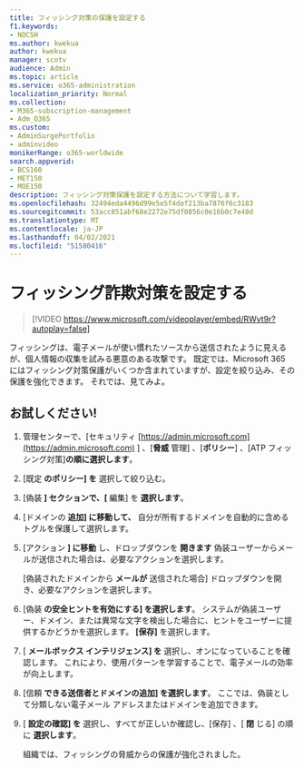 ```yaml
---
title: フィッシング対策の保護を設定する
f1.keywords:
- NOCSH
ms.author: kwekua
author: kwekua
manager: scotv
audience: Admin
ms.topic: article
ms.service: o365-administration
localization_priority: Normal
ms.collection:
- M365-subscription-management
- Adm_O365
ms.custom:
- AdminSurgePortfolio
- adminvideo
monikerRange: o365-worldwide
search.appverid:
- BCS160
- MET150
- MOE150
description: フィッシング対策保護を設定する方法について学習します。
ms.openlocfilehash: 32494eda4496d99e5e5f4def213ba7876f6c3183
ms.sourcegitcommit: 53acc851abf68e2272e75df0856c0e16b0c7e48d
ms.translationtype: MT
ms.contentlocale: ja-JP
ms.lasthandoff: 04/02/2021
ms.locfileid: "51580416"
---
```

# <a name="set-up-anti-phishing"></a>フィッシング詐欺対策を設定する

> [!VIDEO https://www.microsoft.com/videoplayer/embed/RWvt9r?autoplay=false]

フィッシングは、電子メールが使い慣れたソースから送信されたように見えるが、個人情報の収集を試みる悪意のある攻撃です。 既定では、Microsoft 365 にはフィッシング対策保護がいくつか含まれていますが、設定を絞り込み、その保護を強化できます。 それでは、見てみよ。

## <a name="try-it"></a>お試しください!

1. 管理センターで、[セキュリティ [https://admin.microsoft.com](https://admin.microsoft.com) ] 、[**脅威** 管理] 、[**ポリシー**] 、[ATP フィッシング対策]**の順に選択します**。 
1. [既定 **のポリシー] を** 選択して絞り込む。
1. [偽装 **] セクションで、[** 編集] を **選択します**。
1. [ドメインの **追加] に移動して、** 自分が所有するドメインを自動的に含めるトグルを保護して選択します。
1. [アクション **] に移動** し、ドロップダウンを **開きます** 偽装ユーザーからメールが送信された場合は、必要なアクションを選択します。

    [偽装されたドメインから **メールが** 送信された場合] ドロップダウンを開き、必要なアクションを選択します。
1. [偽装 **の安全ヒントを有効にする] を選択します**。 システムが偽装ユーザー、ドメイン、または異常な文字を検出した場合に、ヒントをユーザーに提供するかどうかを選択します。 **[保存]** を選択します。
1. [ **メールボックス インテリジェンス] を** 選択し、オンになっていることを確認します。 これにより、使用パターンを学習することで、電子メールの効率が向上します。
1. [信頼 **できる送信者とドメインの追加] を選択します**。 ここでは、偽装として分類しない電子メール アドレスまたはドメインを追加できます。
1. [ **設定の確認] を** 選択し、すべてが正しいか確認し、[保存] 、[ **閉** じる] の順に **選択します**。

    組織では、フィッシングの脅威からの保護が強化されました。
